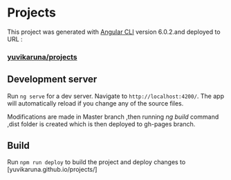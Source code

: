 #  Projects

This project was generated with [Angular CLI](https://github.com/angular/angular-cli) version 6.0.2.and deployed to URL : 
### [yuvikaruna/projects](yuvikaruna.github.io/projects)

## Development server

Run `ng serve` for a dev server. Navigate to `http://localhost:4200/`. The app will automatically reload if you change any of the source files.

Modifications are made in Master branch ,then running *ng build* command ,dist folder is created which is then deployed to gh-pages
branch.
 
## Build

Run `npm run deploy` to build the project and deploy changes to [yuvikaruna.github.io/projects/]

